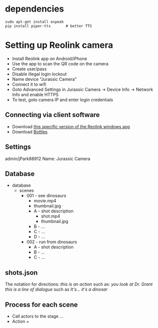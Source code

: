 # dependencies
```
sudo apt-get install espeak
pip install piper-tts       # better TTS
```

# Setting up Reolink camera
+ Install Reolink app on Android/iPhone
+ Use the app to scan the QR code on the camera
+ Create user/pass
+ Disable illegal login lockout
+ Name device "Jurassic Camera"
+ Connect it to wifi
+ Goto Advanced Settings in Jurassic Camera -> Device Info -> Network Info and enable HTTPS
+ To test, goto camera IP and enter login credentials

## Connecting via client software
+ Download [this specific version of the Reolink windows app](https://home-cdn.reolink.us/wp-content/uploads/2022/10/131121581665660118.97.exe?download_name=ReolinkClient882.exe)
+ Download [Bottles](https://dl.flathub.org/repo/appstream/com.usebottles.bottles.flatpakref)


## Settings
admin/jPark88912
Name: Jurassic Camera

## Database

+ database
    + scenes
        + 001 - see dinosaurs
            + movie.mp4
            + thumbnail.jpg
            + A - shot description
                + shot.mp4
                + thumbnail.jpg
            + B - ...
            + C - ...
            + D - ...
        + 002 - run from dinosaurs
            + A - shot description
            + B - ...
            + C - ...


## shots.json

The notation for directions:
*this is an action* such as: *you look at Dr. Grant*
_this is a line of dialogue_ such as _It's... it's a dinosar_

## Process for each scene
+ Call actors to the stage
...
+ Action
    + 